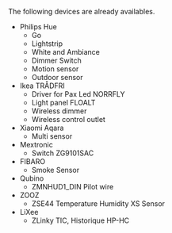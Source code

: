 The following devices are already availables.
* Philips Hue
  * Go
  * Lightstrip
  * White and Ambiance
  * Dimmer Switch
  * Motion sensor
  * Outdoor sensor
* Ikea TRÅDFRI
  * Driver for Pax Led NORRFLY
  * Light panel FLOALT
  * Wireless dimmer
  * Wireless control outlet
* Xiaomi Aqara
  * Multi sensor
* Mextronic
  * Switch ZG9101SAC
* FIBARO
  * Smoke Sensor
* Qubino
  * ZMNHUD1_DIN Pilot wire
* ZOOZ
  * ZSE44 Temperature Humidity XS Sensor
* LiXee
  * ZLinky TIC, Historique HP-HC
